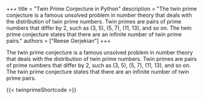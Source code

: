 +++ 
title = "Twin Prime Conjecture in Python"
description = "The twin prime conjecture is a famous unsolved problem in number theory that deals with the distribution of twin prime numbers. Twin primes are pairs of prime numbers that differ by 2, such as (3, 5), (5, 7), (11, 13), and so on. The twin prime conjecture states that there are an infinite number of twin prime pairs."
authors = ["Reese Gerjekian"]
+++

The twin prime conjecture is a famous unsolved problem in number theory that deals with the distribution of twin prime numbers. Twin primes are pairs of prime numbers that differ by 2, such as (3, 5), (5, 7), (11, 13), and so on. The twin prime conjecture states that there are an infinite number of twin prime pairs.

{{< twinprimeShortcode >}}